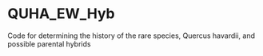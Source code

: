 # QUHA_EW_Hyb
Code for determining the history of the rare species, Quercus havardii, and possible parental hybrids
